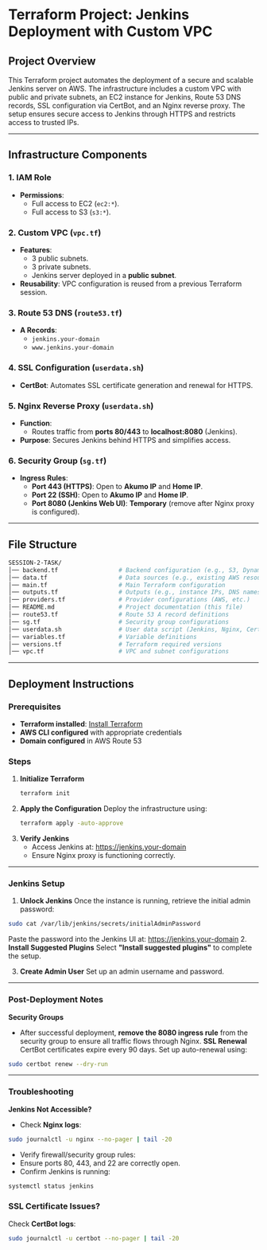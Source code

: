 # Terraform Project: Jenkins Deployment with Custom VPC

## Project Overview

This Terraform project automates the deployment of a secure and scalable Jenkins server on AWS. The infrastructure includes a custom VPC with public and private subnets, an EC2 instance for Jenkins, Route 53 DNS records, SSL configuration via CertBot, and an Nginx reverse proxy. The setup ensures secure access to Jenkins through HTTPS and restricts access to trusted IPs.

---

## Infrastructure Components

### 1. **IAM Role**
- **Permissions**:
  - Full access to EC2 (`ec2:*`).
  - Full access to S3 (`s3:*`).

### 2. **Custom VPC (`vpc.tf`)**
- **Features**:
  - 3 public subnets.
  - 3 private subnets.
  - Jenkins server deployed in a **public subnet**.
- **Reusability**: VPC configuration is reused from a previous Terraform session.

### 3. **Route 53 DNS (`route53.tf`)**
- **A Records**:
  - `jenkins.your-domain`
  - `www.jenkins.your-domain`

### 4. **SSL Configuration (`userdata.sh`)**
- **CertBot**: Automates SSL certificate generation and renewal for HTTPS.

### 5. **Nginx Reverse Proxy (`userdata.sh`)**
- **Function**:
  - Routes traffic from **ports 80/443** to **localhost:8080** (Jenkins).
- **Purpose**: Secures Jenkins behind HTTPS and simplifies access.

### 6. **Security Group (`sg.tf`)**
- **Ingress Rules**:
  - **Port 443 (HTTPS)**: Open to **Akumo IP** and **Home IP**.
  - **Port 22 (SSH)**: Open to **Akumo IP** and **Home IP**.
  - **Port 8080 (Jenkins Web UI)**: **Temporary** (remove after Nginx proxy is configured).

---

## File Structure

```sh
SESSION-2-TASK/
│── backend.tf                 # Backend configuration (e.g., S3, DynamoDB)
│── data.tf                    # Data sources (e.g., existing AWS resources)
│── main.tf                    # Main Terraform configuration
│── outputs.tf                 # Outputs (e.g., instance IPs, DNS names)
│── providers.tf               # Provider configurations (AWS, etc.)
│── README.md                  # Project documentation (this file)
│── route53.tf                 # Route 53 A record definitions
│── sg.tf                      # Security group configurations
│── userdata.sh                # User data script (Jenkins, Nginx, CertBot)
│── variables.tf               # Variable definitions
│── versions.tf                # Terraform required versions
│── vpc.tf                     # VPC and subnet configurations
```


---

## Deployment Instructions

### Prerequisites
- **Terraform installed**: [Install Terraform](https://developer.hashicorp.com/terraform/tutorials/aws-get-started/install-cli)
- **AWS CLI configured** with appropriate credentials
- **Domain configured** in AWS Route 53

### Steps

1. **Initialize Terraform**
   ```sh
   terraform init
2. **Apply the Configuration**
Deploy the infrastructure using:
   ```sh
   terraform apply -auto-approve
3. **Verify Jenkins**
   - Access Jenkins at:
      https://jenkins.your-domain
   - Ensure Nginx proxy is functioning correctly.

---

### Jenkins Setup
1. **Unlock Jenkins**
Once the instance is running, retrieve the initial admin password:
```sh
sudo cat /var/lib/jenkins/secrets/initialAdminPassword
```
Paste the password into the Jenkins UI at:
https://jenkins.your-domain
2. **Install Suggested Plugins**
Select **"Install suggested plugins"** to complete the setup.

3. **Create Admin User**
Set up an admin username and password.

---

### Post-Deployment Notes
**Security Groups**
- After successful deployment, **remove the 8080 ingress rule** from the security group to ensure all traffic flows through Nginx.
**SSL Renewal**
CertBot certificates expire every 90 days. Set up auto-renewal using:
```sh
sudo certbot renew --dry-run
```

---

### Troubleshooting
**Jenkins Not Accessible?**
- Check **Nginx logs**:
```sh
sudo journalctl -u nginx --no-pager | tail -20
```
- Verify firewall/security group rules:
 - Ensure ports 80, 443, and 22 are correctly open.
- Confirm Jenkins is running:
```sh
systemctl status jenkins
```

### SSL Certificate Issues?
Check **CertBot logs**:
```sh
sudo journalctl -u certbot --no-pager | tail -20
```

